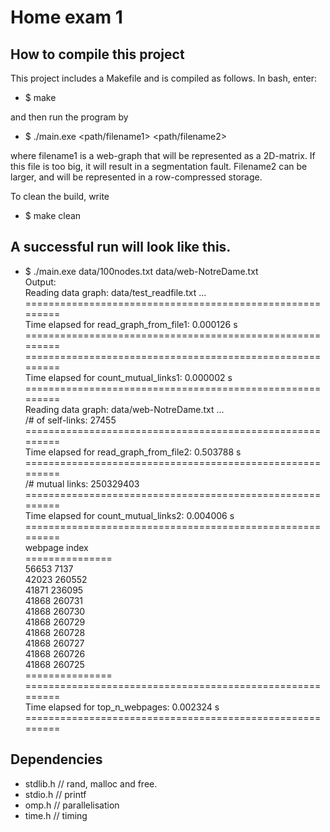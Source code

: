 # Home exam 1

## How to compile this project
This project includes a Makefile and is compiled as follows. In bash, enter:

  - $ make

and then run the program by
  - $ ./main.exe <path/filename1> <path/filename2>

where filename1 is a web-graph that will be represented as a 2D-matrix. If this file is too big, it will result in a segmentation fault. Filename2 can be larger, and will be represented in a row-compressed storage.

To clean the build, write

 - $ make clean

## A successful run will look like this.
- $ ./main.exe data/100nodes.txt data/web-NotreDame.txt  
Output:  
Reading data graph: data/test_readfile.txt ...   
=========================================================  
Time elapsed for read_graph_from_file1: 	  0.000126 s       
=========================================================  
=========================================================  
Time elapsed for count_mutual_links1: 	 	  0.000002 s       
=========================================================  
Reading data graph: data/web-NotreDame.txt ...   
/# of self-links: 27455    
=========================================================  
Time elapsed for read_graph_from_file2: 	  0.503788 s       
=========================================================  
/# mutual links: 250329403  
=========================================================  
Time elapsed for count_mutual_links2: 	 	  0.004006 s       
=========================================================  
webpage	index  
===============  
56653	7137  
42023	260552  
41871	236095  
41868	260731  
41868	260730  
41868	260729  
41868	260728  
41868	260727  
41868	260726  
41868	260725  
===============  
=========================================================  
Time elapsed for top_n_webpages: 	 	  0.002324 s       
=========================================================  
  
## Dependencies
 - stdlib.h // rand, malloc and free.
 - stdio.h  // printf
 - omp.h    // parallelisation
 - time.h   // timing
